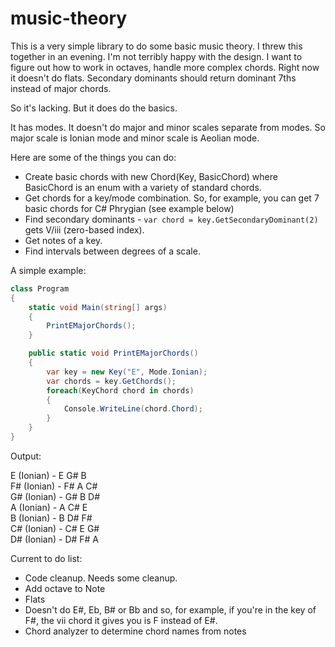 # music-theory

This is a very simple library to do some basic music theory. I threw this together in an evening. I'm not terribly happy with the design. I want to figure out how to work in octaves, handle more complex chords. Right now it doesn't do flats.  Secondary dominants should return dominant 7ths instead of major chords.

So it's lacking. But it does do the basics.

It has modes. It doesn't do major and minor scales separate from modes. So major scale is Ionian mode and minor scale is Aeolian mode.

Here are some of the things you can do:

- Create basic chords with new Chord(Key, BasicChord) where BasicChord is an enum with a variety of standard chords. 
- Get chords for a key/mode combination. So, for example, you can get 7 basic chords for C# Phrygian (see example below)
- Find secondary dominants - `var chord = key.GetSecondaryDominant(2)` gets V/iii (zero-based index).
- Get notes of a key. 
- Find intervals between degrees of a scale.

A simple example:

```c#
class Program
{
    static void Main(string[] args)
    {
        PrintEMajorChords();
    }

    public static void PrintEMajorChords()
    {
        var key = new Key("E", Mode.Ionian);
        var chords = key.GetChords();
        foreach(KeyChord chord in chords)
        {
            Console.WriteLine(chord.Chord);
        }
    }        
}
```
Output:

E (Ionian) - E G# B  
F# (Ionian) - F# A C#   
G# (Ionian) - G# B D#  
A (Ionian) - A C# E  
B (Ionian) - B D# F#  
C# (Ionian) - C# E G#  
D# (Ionian) - D# F# A  



Current to do list:

- Code cleanup. Needs some cleanup.
- Add octave to Note
- Flats
- Doesn't do E#, Eb, B# or Bb and so, for example, if you're in the key of F#, the vii chord it gives you is F instead of E#.
- Chord analyzer to determine chord names from notes
